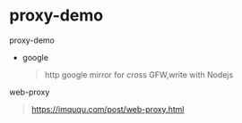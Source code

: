 # proxy-demo
proxy-demo

+ google
    > http google mirror for cross GFW,write with Nodejs



web-proxy

> https://imququ.com/post/web-proxy.html
